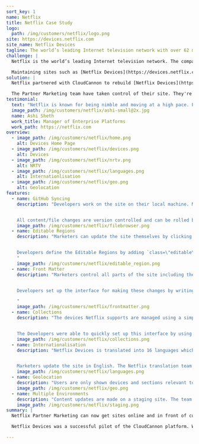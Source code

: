 ```yaml
---
sort_key: 1
name: Netflix
title: Netflix Case Study
logo:
  path: /img/customers/netflix/logo.png
site: https://devices.netflix.com
site_name: Netflix Devices
tagline: The world’s leading Internet television network with over 62 million members.
challenge: |
  Netflix is the world’s leading Internet television network. The company works hard to provide its partners and consumers with information at a fast pace. One of the ways Netflix does this is by ensuring informational websites stay up to date with relevant and engaging content.

  Maintaining sites such as [Netflix Devices](https://devices.netflix.com) was a difficult process. Existing solutions were inflexible in the kind of edits they allowed. The Netflix Partner Marketing team struggled to make the edits they needed, often requiring help from developers. Netflix Partner Marketing needed an innovative, fast paced way of creating and maintaining these sites to empower marketers and free up developer time.
solution: |
  Netflix partnered with CloudCannon to rebuild [Netflix Devices](https://devices.netflix.com). Devices was originally a Drupal site and was rebuilt in a fraction of the time using [Jekyll](http://jekyllrb.com). The site is static so it loads quickly and reliably scales to the millions of Netflix visitors.

  The Partner Marketing team have taken control of their site. They're empowered to quickly try out new messaging and update content directly on the page.
testimonial:
  text: "Netflix is known for being nimble and moving at a high pace. Partnering with CloudCannon enables my Enterprise Platforms Team at Netflix to deliver highly customizable microsites to our internal business partners rapidly so they can work at the speed of our customers."
  image_path: /img/customers/netflix/ashi-small@2x.jpg
  name: Ashi Sheth
  work_title: Manager of Enterprise Platforms
  work_path: https://netflix.com
overview:
  - image_path: /img/customers/netflix/home.png
    alt: Devices Home Page
  - image_path: /img/customers/netflix/devices.png
    alt: Devices
  - image_path: /img/customers/netflix/nrtv.png
    alt: NRTV
  - image_path: /img/customers/netflix/languages.png
    alt: Internationlisation
  - image_path: /img/customers/netflix/geo.png
    alt: Geolocation
features:
  - name: GitHub Syncing
    description: "Developers work on the site on their local machine. Marketers update in CloudCannon. Everything stays in sync through GitHub.


    All content/file changes are version controlled and can be rolled back at any time."
    image_path: /img/customers/netflix/filebrowser.png
  - name: Editable Regions
    description: "Marketers can update the site themselves by clicking on text to start writing content.


    Developers define the Editable Regions by adding `class=\"editable\"` to elements in the HTML.
    "
    image_path: /img/customers/netflix/editable_region.png
  - name: Front Matter
    description: "Marketers control all parts of the site including the page title and sponsorship sections.


    Developers set up the interface for making these changes by writing simple [Front Matter](http://docs.cloudcannon.com/editing/front-matter/).

    "
    image_path: /img/customers/netflix/frontmatter.png
  - name: Collections
    description: "The devices Netflix supports are managed using a simple interface.


    The Developers were able to quickly set up this interface by using [Collections](http://docs.cloudcannon.com/editing/collections/)."
    image_path: /img/customers/netflix/collections.png
  - name: Internationalisation
    description: "Netflix Devices is translated into 16 languages which all get served from the same Jekyll site.


    Marketers update the site in English. The Netflix translation team works behind the scenes translating content into the other languages they support."
    image_path: /img/customers/netflix/languages.png
  - name: Geolocation
    description: "Users are only shown devices and sections relevant to their country. This allows Netflix to completely customise the website experience to an individual customer."
    image_path: /img/customers/netflix/geo.png
  - name: Multiple Environments
    description: "Content updates are made on a staging site. The team can preview the site and see exactly how it will look before they push it live."
    image_path: /img/customers/netflix/staging.png
summary: |
  Netflix Partner Marketing can now get sites online and in front of customers faster than has ever been possible.

  Netflix Devices was a successful pilot of the CloudCannon platform. We're currently working with Netflix to roll out more sites in the coming months.

---
```

